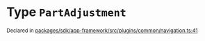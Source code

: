 # Type `PartAdjustment`
<sub>Declared in [packages/sdk/app-framework/src/plugins/common/navigation.ts:41](https://github.com/dxos/dxos/blob/4cb70f94e/packages/sdk/app-framework/src/plugins/common/navigation.ts#L41)</sub>






